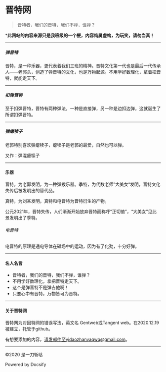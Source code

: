 # 晋特网

> 晋特者，我们的晋特，我们不弹，谁弹？

***此网站的内容来源只是我班级的一个梗，内容纯属虚构，为玩笑，请勿当真！**

-----

##### 弹晋特

晋特，是一种乐器，更代表着我们三班的精神。晋特文化第一代也是最后一代传承人——老郭头，创造了弹晋特的文化，也是万物起源。不用学好数理化，拿着把晋特，就能走天下。

----

##### 扣弹晋特

至于扣弹晋特，晋特有两种弹法，一种是直接弹，另一种是边扣边弹，这就诞生了所谓扣弹晋特。

------

##### 弹瘪犊子

老郭特别喜欢弹瘪犊子，瘪犊子是老郭的最爱，自然也可以弹。

又作：弹混瘪犊子

-----

#### 乐器

晋特，为老郭发明，为一种弹拨乐器。季特，为代数老师”大美女“发明，晋特文化失传后被发明出的替代品。

真特，为刘某发明，真特和电晋特为晋特衍生的产物。

公元2021年，晋特失传，人们渐渐开始放弃晋特而称呼“正切值”，“大美女”见此景发明出了季特。

###### 电晋特

电晋特的原理是通电导体在磁场中的运动，因为有了化劲，十分好弹。

------

#### 名人名言

- 晋特者，我们的晋特，我们不弹，谁弹？
- 不用学好数理化，拿把晋特走天下。
- 这个是弹晋特不是弹吉他啊！
- 只要心中有晋特，万物皆可为晋特。

------
#### 关于晋特网

晋特网为对因特网的错误写法，英文名 Gentweb或Tangent web。在2020.12.19被建立，托管于github。

有想要添加的内容，请发邮件至yidaozhanyaqwq@gmail.com。

------





©2020 是一刀斩哒

Powered by Docsify